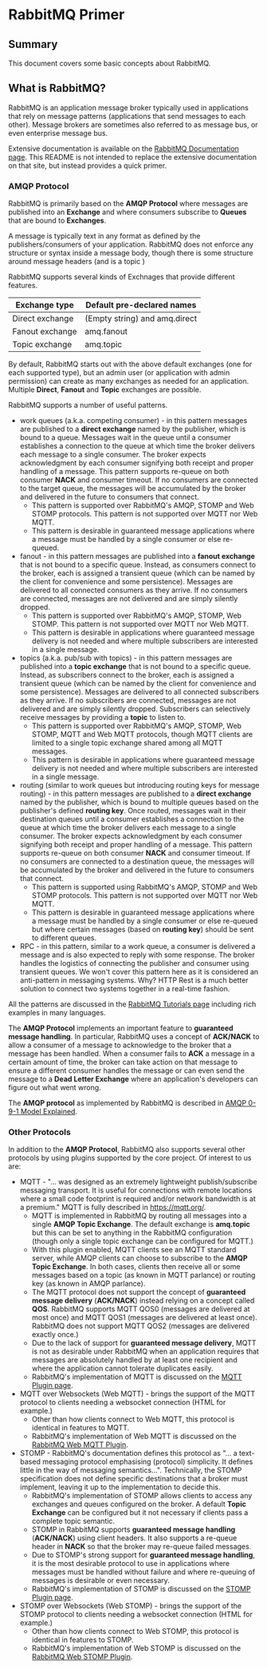 # RabbitMQ Primer

## Summary

This document covers some basic concepts about RabbitMQ.

## What is RabbitMQ?

RabbitMQ is an application message broker typically used in applications that rely on message patterns (applications that send messages to each other). Message brokers are sometimes also referred to as message bus, or even enterprise message bus. 

Extensive documentation is available on the [RabbitMQ Documentation page](https://www.rabbitmq.com/documentation.html). This README is not intended to replace the extensive documentation on that site, but instead provides a quick primer.

### AMQP Protocol

RabbitMQ is primarily based on the **AMQP Protocol** where messages are published into an **Exchange** and where consumers subscribe to **Queues** that are bound to **Exchanges**. 

A message is typically text in any format as defined by the publishers/consumers of your application. RabbitMQ does not enforce any structure or syntax inside a message body, though there is some structure around message headers (and is a topic )

RabbitMQ supports several kinds of Exchnages that provide different features.

| Exchange type   | Default pre-declared names    |
| --------------- | ----------------------------- |
| Direct exchange | (Empty string) and amq.direct |
| Fanout exchange | amq.fanout                    |
| Topic exchange  | amq.topic                     |

By default, RabbitMQ starts out with the above default exchanges (one for each supported type), but an admin user (or application with admin permission) can create as many exchanges as needed for an application. Multiple **Direct**, **Fanout** and **Topic** exchanges are possible.

RabbitMQ supports a number of useful patterns.

* work queues (a.k.a. competing consumer) - in this pattern messages are published to a **direct exchange** named by the publisher, which is bound to a queue. Messages wait in the queue until a consumer establishes a connection to the queue at which time the broker delivers each message to a single consumer. The broker expects acknowledgment by each consumer signifying both receipt and proper handling of a message. This pattern supports re-queue on both consumer **NACK** and consumer timeout. If no consumers are connected to the target queue, the messages will be accumulated by the broker and delivered in the future to consumers that connect.
  * This pattern is supported over RabbitMQ's AMQP, STOMP and Web STOMP protocols. This pattern is not supported over MQTT nor Web MQTT.
  * This pattern is desirable in guaranteed message applications where a message must be handled by a single consumer or else re-queued.
* fanout - in this pattern messages are published into a **fanout exchange** that is not bound to a specific queue. Instead, as consumers connect to the broker, each is assigned a transient queue (which can be named by the client for convenience and some persistence). Messages are delivered to all connected consumers as they arrive. If no consumers are connected, messages are not delivered and are simply silently dropped.
  * This pattern is supported over RabbitMQ's AMQP, STOMP, Web STOMP. This pattern is not supported over MQTT nor Web MQTT. 
  * This pattern is desirable in applications where guaranteed message delivery is not needed and where multiple subscribers are interested in a single message.
* topics (a.k.a. pub/sub with topics) - in this pattern messages are published into a **topic exchange** that is not bound to a specific queue. Instead, as subscribers connect to the broker, each is assigned a transient queue (which can be named by the client for convenience and some persistence). Messages are delivered to all connected subscribers as they arrive. If no subscribers are connected, messages are not delivered and are simply silently dropped. Subscribers can selectively receive messages by providing a **topic** to listen to.
  * This pattern is supported over RabbitMQ's AMQP, STOMP, Web STOMP, MQTT and Web MQTT protocols, though MQTT clients are limited to a single topic exchange shared among all MQTT messages.
  * This pattern is desirable in applications where guaranteed message delivery is not needed and where multiple subscribers are interested in a single message.
* routing (similar to work queues but introducing routing keys for message routing) - in this pattern messages are published to a **direct exchange** named by the publisher, which is bound to multiple queues based on the publisher's defined **routing key**. Once routed, messages wait in their destination queues until a consumer establishes a connection to the queue at which time the broker delivers each message to a single consumer. The broker expects acknowledgment by each consumer signifying both receipt and proper handling of a message. This pattern supports re-queue on both consumer **NACK** and consumer timeout. If no consumers are connected to a destination queue, the messages will be accumulated by the broker and delivered in the future to consumers that connect.
  * This pattern is supported using RabbitMQ's AMQP, STOMP and Web STOMP protocols. This pattern is not supported over MQTT nor Web MQTT. 
  * This pattern is desirable in guaranteed message applications where a message must be handled by a single consumer or else re-queued but where certain messages (based on **routing key**) should be sent to different queues. 
* RPC - in this pattern, similar to a work queue, a consumer is delivered a message and is also expected to reply with some response. The broker handles the logistics of connecting the publisher and consumer using transient queues. We won't cover this pattern here as it is considered an anti-pattern in messaging systems. Why? HTTP Rest is a much better solution to connect two systems together in a real-time fashion.

All the patterns are discussed in the [RabbitMQ Tutorials page](https://www.rabbitmq.com/getstarted.html) including rich examples in many languages.

The **AMQP Protocol** implements an important feature to __guaranteed message handling__. In particular, RabbitMQ uses a concept of **ACK/NACK** to allow a consumer of a message to acknowledge to the broker that a message has been handled. When a consumer fails to **ACK** a message in a certain amount of time, the broker can take action on that message to ensure a different consumer handles the message or can even send the message to a **Dead Letter Exchange** where an application's developers can figure out what went wrong.

The **AMQP protocol** as implemented by RabbitMQ is described in [AMQP 0-9-1 Model Explained](https://www.rabbitmq.com/tutorials/amqp-concepts.html).

### Other Protocols

In addition to the **AMQP Protocol**, RabbitMQ also supports several other protocols by using plugins supported by the core project. Of interest to us are:

* MQTT - "... was designed as an extremely lightweight publish/subscribe messaging transport. It is useful for connections with remote locations where a small code footprint is required and/or network bandwidth is at a premium." MQTT is fully described in https://mqtt.org/.
  * MQTT is implemented in RabbitMQ by routing all messages into a single **AMQP Topic Exchange**. The default exchange is **amq.topic** but this can be set to anything in the RabbitMQ configuration (though only a single topic exchange can be configured for MQTT.)
  * With this plugin enabled, MQTT clients see an MQTT standard server, while AMQP clients can choose to subscribe to the **AMQP Topic Exchange**. In both cases, clients then receive all or some messages based on a topic (as known in MQTT parlance) or routing key (as known in AMQP parlance). 
  * The MQTT protocol does not support the concept of __guaranteed message delivery__ (**ACK/NACK**) instead relying on a concept called **QOS**. RabbitMQ supports MQTT QOS0 (messages are delivered at most once) and MQTT QOS1 (messages are delivered at least once). RabbitMQ does not support MQTT QOS2 (messages are delivered exactly once.) 
  * Due to the lack of support for __guaranteed message delivery__, MQTT is not as desirable under RabbitMQ when an application requires that messages are absolutely handled by at least one recipient and where the application cannot tolerate duplicates easily.
  * RabbitMQ's implementation of MQTT is discussed on the [MQTT Plugin page](https://www.rabbitmq.com/mqtt.html).
* MQTT over Websockets (Web MQTT) - brings the support of the MQTT protocol to clients needing a websocket connection (HTML for example.)
  * Other than how clients connect to Web MQTT, this protocol is identical in features to MQTT.
  * RabbitMQ's implementation of Web MQTT is discussed on the [RabbitMQ Web MQTT Plugin](https://www.rabbitmq.com/web-mqtt.html).
* STOMP - RabbitMQ's documentation defines this protocol as "... a text-based messaging protocol emphasising (protocol) simplicity. It defines little in the way of messaging semantics...". Technically, the STOMP specification does not define specific destinations that a broker must implement, leaving it up to the implementation to decide this. 
  * RabbitMQ's implementation of STOMP allows clients to access any exchanges and queues configured on the broker. A default **Topic Exchange** can be configured but it not necessary if clients pass a complete topic semantic.
  * STOMP in RabbitMQ supports __guaranteed message handling__ (**ACK/NACK**) using client headers. It also supports a re-queue header in **NACK** so that the broker may re-queue failed messages. 
  * Due to STOMP's strong support for __guaranteed message handling__, it is the most desirable protocol to use in applications where messages must be handled without failure and where re-queuing of messages is desirable or even necessary.
  * RabbitMQ's implementation of STOMP is discussed on the [STOMP Plugin page](https://www.rabbitmq.com/stomp.html).
* STOMP over Websockets (Web STOMP) - brings the support of the STOMP protocol to clients needing a websocket connection (HTML for example.)
  * Other than how clients connect to Web STOMP, this protocol is identical in features to STOMP.
  * RabbitMQ's implementation of Web STOMP is discussed on the [RabbitMQ Web STOMP Plugin](https://www.rabbitmq.com/web-stomp.html).

